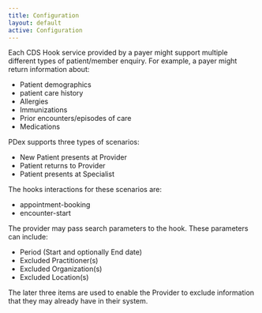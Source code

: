 ```yaml
---
title: Configuration
layout: default
active: Configuration
---
```


Each CDS Hook service provided by a payer might support multiple different types of patient/member enquiry. For example, a payer might return information about:

- Patient demographics
- patient care history
- Allergies
- Immunizations
- Prior encounters/episodes of care
- Medications

PDex supports three types of scenarios:

- New Patient presents at Provider
- Patient returns to Provider
- Patient presents at Specialist

The hooks interactions for these scenarios are:
- appointment-booking
- encounter-start

The provider may pass search parameters to the hook. These parameters can include:
- Period (Start and optionally End date)
- Excluded Practitioner(s)
- Excluded Organization(s)
- Excluded Location(s)

The later three items are used to enable the Provider to exclude information that they may already have in their system.
